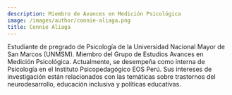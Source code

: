 ```yaml
---
description: Miembro de Avances en Medición Psicológica
image: /images/author/connie-aliaga.png
title: Connie Aliaga
---
```


Estudiante de pregrado de Psicología de la Universidad Nacional Mayor de San Marcos (UNMSM). Miembro del Grupo de Estudios Avances en Medición Psicológica. Actualmente, se desempeña como interna de Psicología en el Instituto Psicopedagógico EOS Perú. Sus intereses de investigación están relacionados con las temáticas sobre trastornos del neurodesarrollo, educación inclusiva y políticas educativas.